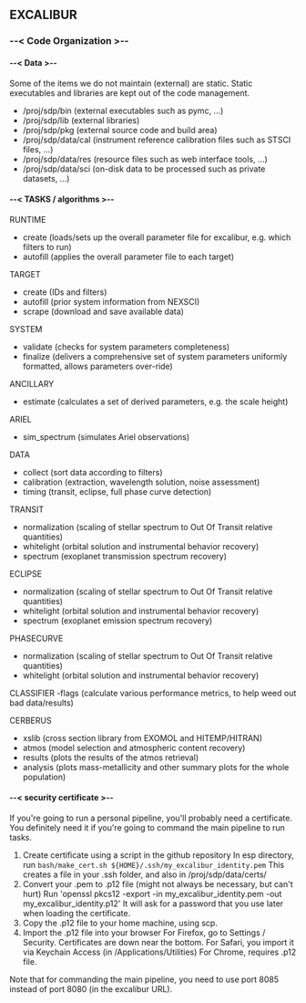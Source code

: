 ## EXCALIBUR

### --< Code Organization >--

#### --< Data >--

Some of the items we do not maintain (external) are static. Static executables and libraries are kept out of the code management.

- /proj/sdp/bin (external executables such as pymc, ...)
- /proj/sdp/lib (external libraries)
- /proj/sdp/pkg (external source code and build area)
- /proj/sdp/data/cal (instrument reference calibration files such as STSCI files, ...)
- /proj/sdp/data/res (resource files such as web interface tools, ...)
- /proj/sdp/data/sci (on-disk data to be processed such as private datasets, ...)

#### --< TASKS / algorithms >--

RUNTIME
- create (loads/sets up the overall parameter file for excalibur, e.g. which filters to run)
- autofill (applies the overall parameter file to each target)

TARGET
- create (IDs and filters)
- autofill (prior system information from NEXSCI)
- scrape (download and save available data)

SYSTEM
- validate (checks for system parameters completeness)
- finalize (delivers a comprehensive set of system parameters uniformly formatted, allows parameters over-ride)

ANCILLARY
- estimate (calculates a set of derived parameters, e.g. the scale height)

ARIEL
- sim_spectrum (simulates Ariel observations)

DATA
- collect (sort data according to filters)
- calibration (extraction, wavelength solution, noise assessment)
- timing (transit, eclipse, full phase curve detection)

TRANSIT
- normalization (scaling of stellar spectrum to Out Of Transit relative quantities)
- whitelight (orbital solution and instrumental behavior recovery)
- spectrum (exoplanet transmission spectrum recovery)

ECLIPSE
- normalization (scaling of stellar spectrum to Out Of Transit relative quantities)
- whitelight (orbital solution and instrumental behavior recovery)
- spectrum (exoplanet emission spectrum recovery)

PHASECURVE
- normalization (scaling of stellar spectrum to Out Of Transit relative quantities)
- whitelight (orbital solution and instrumental behavior recovery)

CLASSIFIER
-flags (calculate various performance metrics, to help weed out bad data/results)

CERBERUS
- xslib (cross section library from EXOMOL and HITEMP/HITRAN)
- atmos (model selection and atmospheric content recovery)
- results (plots the results of the atmos retrieval)
- analysis (plots mass-metallicity and other summary plots for the whole population)

#### --< security certificate >--

If you're going to run a personal pipeline, you'll probably need a certificate.
You definitely need it if you're going to command the main pipeline to run tasks.

1. Create certificate using a script in the github repository
  In esp directory, run `bash/make_cert.sh ${HOME}/.ssh/my_excalibur_identity.pem`
  This creates a file in your .ssh folder, and also in /proj/sdp/data/certs/
2. Convert your .pem to .p12 file (might not always be necessary, but can't hurt)
  Run 'openssl pkcs12 -export -in my_excalibur_identity.pem -out my_excalibur_identity.p12'
  It will ask for a password that you use later when loading the certificate.
3. Copy the .p12 file to your home machine, using scp.
4. Import the .p12 file into your browser
 For Firefox, go to Settings / Security. Certificates are down near the bottom.
 For Safari, you import it via Keychain Access (in /Applications/Utilities)
 For Chrome, requires .p12 file.

Note that for commanding the main pipeline, you need to use port 8085 instead of port 8080 (in the excalibur URL).

